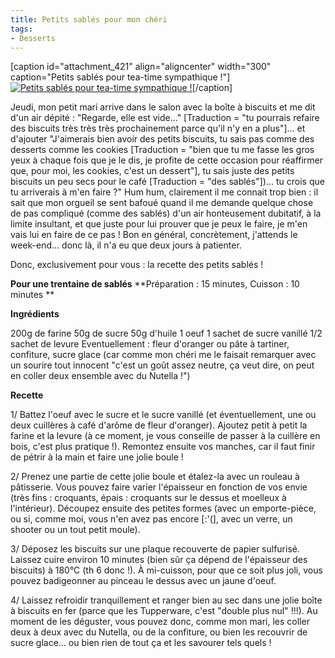 ```yaml
---
title: Petits sablés pour mon chéri
tags:
- Desserts
---
```





[caption id="attachment_421" align="aligncenter" width="300" caption="Petits sablés pour tea-time sympathique !"][![Petits sablés pour tea-time sympathique !](http://lacuisinedelibellule.borisschapira.com/files/2009/09/CIMG4294-300x225.jpg)](http://lacuisinedelibellule.borisschapira.com/files/2009/09/CIMG4294.jpg)[/caption]





Jeudi, mon petit mari arrive dans le salon avec la boîte à biscuits et me dit d'un air dépité : "Regarde, elle est vide..." [Traduction = "tu pourrais refaire des biscuits très très très prochainement parce qu'il n'y en a plus"]... et d'ajouter "J'aimerais bien avoir des petits biscuits, tu sais pas comme des desserts comme les cookies [Traduction = "bien que tu me fasse les gros yeux à chaque fois que je le dis, je profite de cette occasion pour réaffirmer que, pour moi, les cookies, c'est un dessert"], tu sais juste des petits biscuits un peu secs pour le café [Traduction = "des sablés"])... tu crois que tu arriverais à m'en faire ?" Hum hum, clairement il me connait trop bien : il sait que mon orgueil se sent bafoué quand il me demande quelque chose de pas compliqué (comme des sablés) d'un air honteusement dubitatif, à la limite insultant, et que juste pour lui prouver que je peux le faire, je m'en vais lui en faire de ce pas ! Bon en général, concrètement, j'attends le week-end... donc là, il n'a eu que deux jours à patienter.




Donc, exclusivement pour vous : la recette des petits sablés !





**Pour une trentaine de sablés**
**Préparation : 15 minutes, Cuisson : 10 minutes
**


**Ingrédients**





200g de farine
50g de sucre
50g d'huile
1 oeuf
1 sachet de sucre vanillé
1/2 sachet de levure
Eventuellement : fleur d'oranger ou pâte à tartiner, confiture, sucre glace (car comme mon chéri me le faisait remarquer avec un sourire tout innocent "c'est un goût assez neutre, ça veut dire, on peut en coller deux ensemble avec du Nutella !")


**Recette**




1/ Battez l'oeuf avec le sucre et le sucre vanillé (et éventuellement, une ou deux cuillères à café d'arôme de fleur d'oranger). Ajoutez petit à petit la farine et la levure (à ce moment, je vous conseille de passer à la cuillère en bois, c'est plus pratique !). Remontez ensuite vos manches, car il faut finir de pétrir à la main et faire une jolie boule !




2/ Prenez une partie de cette jolie boule et étalez-la avec un rouleau à pâtisserie. Vous pouvez faire varier l'épaisseur en fonction de vos envie (très fins : croquants, épais : croquants sur le dessus et moelleux à l'intérieur). Découpez ensuite des petites formes (avec un emporte-pièce, ou si, comme moi, vous n'en avez pas encore [:'(], avec un verre, un shooter ou un tout petit moule).




3/ Déposez les biscuits sur une plaque recouverte de papier sulfurisé. Laissez cuire environ 10 minutes (bien sûr ça dépend de l'épaisseur des biscuits) à 180°C (th 6 donc !). À mi-cuisson, pour que ce soit plus joli, vous pouvez badigeonner au pinceau le dessus avec un jaune d'oeuf.




4/ Laissez refroidir tranquillement et ranger bien au sec dans une jolie boîte à biscuits en fer (parce que les Tupperware, c'est "double plus nul" !!!). Au moment de les déguster, vous pouvez donc, comme mon mari, les coller deux à deux avec du Nutella, ou de la confiture, ou bien les recouvrir de sucre glace... ou bien rien de tout ça et les savourer tels quels !
